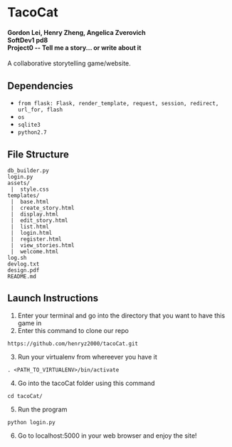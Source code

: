 # TacoCat
#### Gordon Lei, Henry Zheng, Angelica Zverovich<br>SoftDev1 pd8<br>Project0 -- Tell me a story... or write about it

A collaborative storytelling game/website.

## Dependencies
* `from flask: Flask, render_template, request, session, redirect, url_for, flash`
* `os`
* `sqlite3`
* `python2.7`

## File Structure
```
db_builder.py
login.py
assets/
 |  style.css
templates/
 |  base.html
 |  create_story.html
 |  display.html
 |  edit_story.html
 |  list.html
 |  login.html
 |  register.html
 |  view_stories.html
 |  welcome.html
log.sh
devlog.txt
design.pdf
README.md
```

## Launch Instructions
    
1. Enter your terminal and go into the directory that you want to have this game in
2. Enter this command to clone our repo
```
https://github.com/henryz2000/tacoCat.git
```
3. Run your virtualenv from whereever you have it
```
. <PATH_TO_VIRTUALENV>/bin/activate
```
4. Go into the tacoCat folder using this command
```
cd tacoCat/
```
5. Run the program
```
python login.py
```
6. Go to localhost:5000 in your web browser and enjoy the site!
